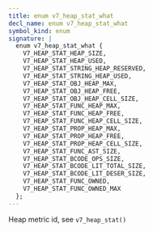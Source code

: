 ```yaml
---
title: enum v7_heap_stat_what
decl_name: enum v7_heap_stat_what
symbol_kind: enum
signature: |
  enum v7_heap_stat_what {
    V7_HEAP_STAT_HEAP_SIZE,
    V7_HEAP_STAT_HEAP_USED,
    V7_HEAP_STAT_STRING_HEAP_RESERVED,
    V7_HEAP_STAT_STRING_HEAP_USED,
    V7_HEAP_STAT_OBJ_HEAP_MAX,
    V7_HEAP_STAT_OBJ_HEAP_FREE,
    V7_HEAP_STAT_OBJ_HEAP_CELL_SIZE,
    V7_HEAP_STAT_FUNC_HEAP_MAX,
    V7_HEAP_STAT_FUNC_HEAP_FREE,
    V7_HEAP_STAT_FUNC_HEAP_CELL_SIZE,
    V7_HEAP_STAT_PROP_HEAP_MAX,
    V7_HEAP_STAT_PROP_HEAP_FREE,
    V7_HEAP_STAT_PROP_HEAP_CELL_SIZE,
    V7_HEAP_STAT_FUNC_AST_SIZE,
    V7_HEAP_STAT_BCODE_OPS_SIZE,
    V7_HEAP_STAT_BCODE_LIT_TOTAL_SIZE,
    V7_HEAP_STAT_BCODE_LIT_DESER_SIZE,
    V7_HEAP_STAT_FUNC_OWNED,
    V7_HEAP_STAT_FUNC_OWNED_MAX
  };
---
```


Heap metric id, see `v7_heap_stat()` 

